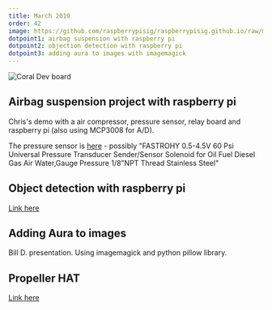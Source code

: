 ```yaml
---
title: March 2019
order: 42
image: https://github.com/raspberrypisig/raspberrypisig.github.io/raw/master/assets/images/airbag.jpg
dotpoint1: airbag suspension with raspberry pi
dotpoint2: objection detection with raspberry pi
dotpoint3: adding aura to images with imagemagick 
---
```

![Coral Dev board](https://lh3.googleusercontent.com/r4nRXHnp_MnslCrun2NUaybsvMmo3z3MWI6mDCrdxIK85yZw8rDriLCX9bvw4lYE52ot-uekvrODRn9q2_I_tSQxFOZCrYrPslkyLQ=w1000-rw)

## Airbag suspension project with raspberry pi
Chris's demo with a air compressor, pressure sensor, relay board and raspberry pi (also using MCP3008 for A/D).

The pressure sensor is [here](https://www.amazon.com/FASTROHY-0-5-4-5V-Universal-Transducer-Stainless/dp/B07JJ8BFR1#detail-bullets) -
possibly "FASTROHY 0.5-4.5V 60 Psi Universal Pressure Transducer Sender/Sensor Solenoid for Oil Fuel Diesel Gas Air Water,Gauge Pressure 1/8"NPT Thread Stainless Steel"

## Object detection with raspberry pi
[Link here](https://github.com/EdjeElectronics/TensorFlow-Object-Detection-on-the-Raspberry-Pi)

## Adding Aura to images
Bill D. presentation. Using imagemagick and python pillow library.

## Propeller HAT
[Link here](https://thepihut.com/products/propeller-hat)



